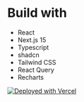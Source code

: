 # Build with

 - React
 - Next.js 15
 - Typescript
 - shadcn
 - Tailwind CSS
 - React Query
 - Recharts

[![Deployed with Vercel](https://vercel.com/button)](https://vercel.com/new/clone?repository-url=https%3A%2F%2Fgithub.com%2Fvercel%2Fnext.js%2Ftree%2Fcanary%2Fexamples%2Fhello-world)